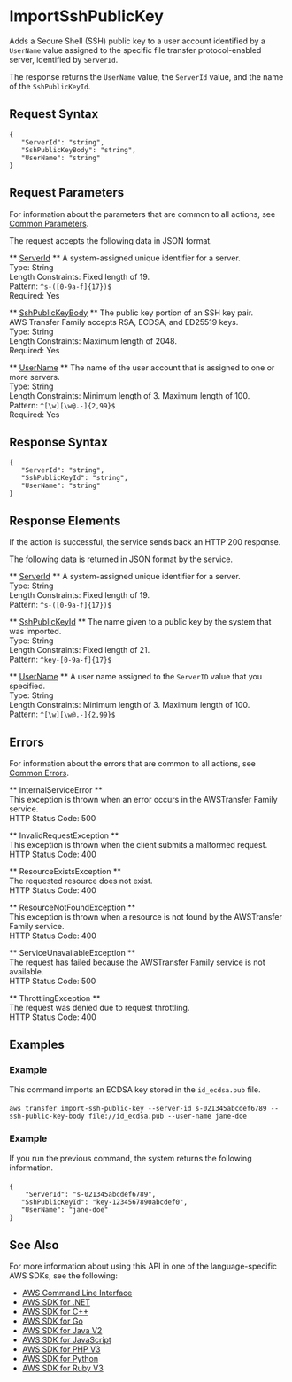 # ImportSshPublicKey<a name="API_ImportSshPublicKey"></a>

Adds a Secure Shell \(SSH\) public key to a user account identified by a `UserName` value assigned to the specific file transfer protocol\-enabled server, identified by `ServerId`\.

The response returns the `UserName` value, the `ServerId` value, and the name of the `SshPublicKeyId`\.

## Request Syntax<a name="API_ImportSshPublicKey_RequestSyntax"></a>

```
{
   "ServerId": "string",
   "SshPublicKeyBody": "string",
   "UserName": "string"
}
```

## Request Parameters<a name="API_ImportSshPublicKey_RequestParameters"></a>

For information about the parameters that are common to all actions, see [Common Parameters](CommonParameters.md)\.

The request accepts the following data in JSON format\.

 ** [ServerId](#API_ImportSshPublicKey_RequestSyntax) **   <a name="TransferFamily-ImportSshPublicKey-request-ServerId"></a>
A system\-assigned unique identifier for a server\.  
Type: String  
Length Constraints: Fixed length of 19\.  
Pattern: `^s-([0-9a-f]{17})$`   
Required: Yes

 ** [SshPublicKeyBody](#API_ImportSshPublicKey_RequestSyntax) **   <a name="TransferFamily-ImportSshPublicKey-request-SshPublicKeyBody"></a>
The public key portion of an SSH key pair\.  
 AWS Transfer Family accepts RSA, ECDSA, and ED25519 keys\.  
Type: String  
Length Constraints: Maximum length of 2048\.  
Required: Yes

 ** [UserName](#API_ImportSshPublicKey_RequestSyntax) **   <a name="TransferFamily-ImportSshPublicKey-request-UserName"></a>
The name of the user account that is assigned to one or more servers\.  
Type: String  
Length Constraints: Minimum length of 3\. Maximum length of 100\.  
Pattern: `^[\w][\w@.-]{2,99}$`   
Required: Yes

## Response Syntax<a name="API_ImportSshPublicKey_ResponseSyntax"></a>

```
{
   "ServerId": "string",
   "SshPublicKeyId": "string",
   "UserName": "string"
}
```

## Response Elements<a name="API_ImportSshPublicKey_ResponseElements"></a>

If the action is successful, the service sends back an HTTP 200 response\.

The following data is returned in JSON format by the service\.

 ** [ServerId](#API_ImportSshPublicKey_ResponseSyntax) **   <a name="TransferFamily-ImportSshPublicKey-response-ServerId"></a>
A system\-assigned unique identifier for a server\.  
Type: String  
Length Constraints: Fixed length of 19\.  
Pattern: `^s-([0-9a-f]{17})$` 

 ** [SshPublicKeyId](#API_ImportSshPublicKey_ResponseSyntax) **   <a name="TransferFamily-ImportSshPublicKey-response-SshPublicKeyId"></a>
The name given to a public key by the system that was imported\.  
Type: String  
Length Constraints: Fixed length of 21\.  
Pattern: `^key-[0-9a-f]{17}$` 

 ** [UserName](#API_ImportSshPublicKey_ResponseSyntax) **   <a name="TransferFamily-ImportSshPublicKey-response-UserName"></a>
A user name assigned to the `ServerID` value that you specified\.  
Type: String  
Length Constraints: Minimum length of 3\. Maximum length of 100\.  
Pattern: `^[\w][\w@.-]{2,99}$` 

## Errors<a name="API_ImportSshPublicKey_Errors"></a>

For information about the errors that are common to all actions, see [Common Errors](CommonErrors.md)\.

 ** InternalServiceError **   
This exception is thrown when an error occurs in the AWSTransfer Family service\.  
HTTP Status Code: 500

 ** InvalidRequestException **   
This exception is thrown when the client submits a malformed request\.  
HTTP Status Code: 400

 ** ResourceExistsException **   
The requested resource does not exist\.  
HTTP Status Code: 400

 ** ResourceNotFoundException **   
This exception is thrown when a resource is not found by the AWSTransfer Family service\.  
HTTP Status Code: 400

 ** ServiceUnavailableException **   
The request has failed because the AWSTransfer Family service is not available\.  
HTTP Status Code: 500

 ** ThrottlingException **   
The request was denied due to request throttling\.  
HTTP Status Code: 400

## Examples<a name="API_ImportSshPublicKey_Examples"></a>

### Example<a name="API_ImportSshPublicKey_Example_1"></a>

This command imports an ECDSA key stored in the `id_ecdsa.pub` file\.

#### <a name="w339ab1c54c12c89c17b3b5"></a>

```
aws transfer import-ssh-public-key --server-id s-021345abcdef6789 --ssh-public-key-body file://id_ecdsa.pub --user-name jane-doe
```

### Example<a name="API_ImportSshPublicKey_Example_2"></a>

If you run the previous command, the system returns the following information\.

#### <a name="w339ab1c54c12c89c17b5b5"></a>

```
{
    "ServerId": "s-021345abcdef6789",
   "SshPublicKeyId": "key-1234567890abcdef0",
   "UserName": "jane-doe"
}
```

## See Also<a name="API_ImportSshPublicKey_SeeAlso"></a>

For more information about using this API in one of the language\-specific AWS SDKs, see the following:
+  [AWS Command Line Interface](https://docs.aws.amazon.com/goto/aws-cli/transfer-2018-11-05/ImportSshPublicKey) 
+  [AWS SDK for \.NET](https://docs.aws.amazon.com/goto/DotNetSDKV3/transfer-2018-11-05/ImportSshPublicKey) 
+  [AWS SDK for C\+\+](https://docs.aws.amazon.com/goto/SdkForCpp/transfer-2018-11-05/ImportSshPublicKey) 
+  [AWS SDK for Go](https://docs.aws.amazon.com/goto/SdkForGoV1/transfer-2018-11-05/ImportSshPublicKey) 
+  [AWS SDK for Java V2](https://docs.aws.amazon.com/goto/SdkForJavaV2/transfer-2018-11-05/ImportSshPublicKey) 
+  [AWS SDK for JavaScript](https://docs.aws.amazon.com/goto/AWSJavaScriptSDK/transfer-2018-11-05/ImportSshPublicKey) 
+  [AWS SDK for PHP V3](https://docs.aws.amazon.com/goto/SdkForPHPV3/transfer-2018-11-05/ImportSshPublicKey) 
+  [AWS SDK for Python](https://docs.aws.amazon.com/goto/boto3/transfer-2018-11-05/ImportSshPublicKey) 
+  [AWS SDK for Ruby V3](https://docs.aws.amazon.com/goto/SdkForRubyV3/transfer-2018-11-05/ImportSshPublicKey) 